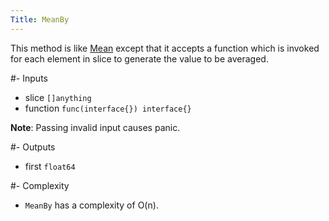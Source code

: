 ```yaml
---
Title: MeanBy
---
```


This method is like [Mean](#content-slices-mean) except that it accepts a function which is invoked for each element in slice to generate the value to be averaged.

#- Inputs
- slice `[]anything`
- function `func(interface{}) interface{}`


**Note**: Passing invalid input causes panic.

#- Outputs
- first `float64`

#- Complexity
- `MeanBy` has a complexity of O(n).
